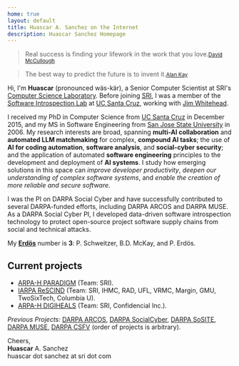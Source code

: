 ```yaml
---
home: true
layout: default
title: Huascar A. Sanchez on the Internet
description: Huascar Sanchez Homepage
---
```


<blockquote id="leadquote"><span class="quote">Real success is finding your lifework in the work that you love.</span><small class='author'><a href='http://en.wikipedia.org/wiki/David_McCullough'>David McCullough</a></small></blockquote>

<blockquote id="followquote"><span class="quote">The best way to predict the future is to invent it.</span><small class='author'><a href='http://en.wikiquote.org/wiki/Alan_Kay'>Alan Kay</a></small></blockquote>

Hi, I'm **Huascar** (pronounced wäs-kär), a Senior Computer Scientist at SRI's [Computer
Science Laboratory](http://www.csl.sri.com/). Before joining [SRI](https://www.sri.com),
I was a member of the [Software Introspection Lab](https://games.soe.ucsc.edu/sil) at [UC Santa
Cruz](http://www.ucsc.edu/), working with [Jim Whitehead](http://users.soe.ucsc.edu/~ejw/).

I received my PhD in Computer Science from [UC Santa Cruz](http://www.ucsc.edu/)
in December 2015, and my MS in Software Engineering from [San Jose State
University](http://www.sjsu.edu/) in 2006. My research interests are broad, spanning
**multi-AI collaboration** and **automated LLM matchmaking** for complex, **compound AI tasks**;
the use of **AI for coding automation**, **software analysis**, and **social-cyber security**;
and the application of automated **software engineering** principles to the development
and deployment of **AI systems**. I study how emerging solutions in this space can
*improve developer productivity*, *deepen our understanding of complex software systems*,
and *enable the creation of more reliable and secure software*.

I was the PI on DARPA Social Cyber and have successfully contributed to several
DARPA-funded efforts, including DARPA ARCOS and DARPA MUSE. As a DARPA Social Cyber PI,
I developed data-driven software introspection technology to protect open-source project
software supply chains from social and technical attacks.

<!-- My primary research area is applied
software engineering, with a particular focus on programmer productivity,
information retrieval, and human-computer interaction. -->

My [**<span>Erdös</span>**](http://wwwp.oakland.edu/enp/) number is **3**:
P. Schweitzer, B.D. McKay, and P. Erdös.

## Current projects

- [ARPA-H PARADIGM](https://arpa-h.gov/research-and-funding/programs/paradigm) (Team: SRI).
- [IARPA ReSCIND](https://www.iarpa.gov/research-programs/rescind) (Team: SRI, IHMC, RAD, UFL, VRMC, Margin, GMU, TwoSixTech, Columbia U).
- [ARPA-H DIGIHEALS](https://arpa-h.gov/research-and-funding/programs/digiheals) (Team: SRI, Confidencial Inc.).
<!-- - [DARPA ARCOS](https://www.darpa.mil/program/automated-rapid-certification-of-software) (Team: SRI, Honeywell, University of Washington) -->

_Previous Projects:_ [DARPA ARCOS](https://www.darpa.mil/program/automated-rapid-certification-of-software), [DARPA SocialCyber](https://www.darpa.mil/program/hybrid-ai-to-protect-integrity-of-open-source-code), [DARPA SoSITE](https://www.darpa.mil/program/system-of-systems-integration-technology-and-experimentation), [DARPA MUSE](https://www.darpa.mil/program/mining-and-understanding-software-enclaves), [DARPA CSFV](https://www.darpa.mil/program/crowd-sourced-formal-verification) (order of projects is arbitrary).

Cheers,  
**Huascar** A. Sanchez  
huascar dot sanchez at sri dot com

<!--[e-mail](mailto:huascar.sanchez@sri.com)-->
<!-- [e-mail](mailto:huascar.sanchez@sri.com)&nbsp;·&nbsp;[cv](https://www.dropbox.com/s/fcmwte9lf9hw55n/huascar-cv.pdf?dl=0) -->

<!-- [e-mail](mailto:hsanchez@cs.ucsc.edu)&nbsp;·&nbsp;[resume](./static/huascarsanchez.resume.pdf)&nbsp;·&nbsp;[cv](./static/huascarsanchez.cv.pdf)   -->

<!-- [e-mail](mailto:hsanchez@cs.ucsc.edu)&nbsp;·&nbsp;[cv](./static/huascarsanchez.cv.pdf)&nbsp;·&nbsp;[research statement](./static/huascarsanchez-research.pdf)&nbsp;·&nbsp;[teaching statement](./static/huascarsanchez-teaching.pdf)-->

<!-- ·&nbsp;[resume](./static/hidden) -->
